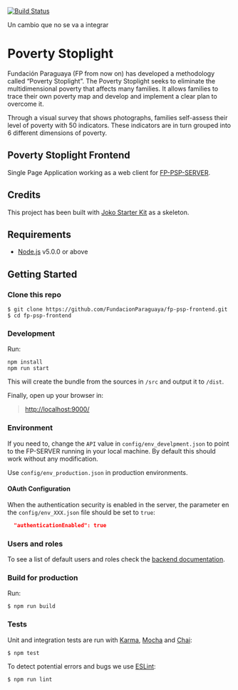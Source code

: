 [![Build Status](https://travis-ci.org/FundacionParaguaya/fp-psp-frontend.svg?branch=master)](https://travis-ci.org/FundacionParaguaya/fp-psp-frontend)

Un cambio que no se va a integrar

# Poverty Stoplight

Fundación Paraguaya (FP from now on) has developed a methodology called “Poverty Stoplight”. The Poverty Stoplight seeks to eliminate the multidimensional poverty that affects many families. It allows families to trace their own poverty map and develop and implement a clear plan to overcome it.

Through a visual survey that shows photographs, families self-assess their level of poverty with 50 indicators. These indicators are in turn grouped into 6 different dimensions of poverty.

## Poverty Stoplight Frontend

Single Page Application working as a web client for [FP-PSP-SERVER](https://github.com/FundacionParaguaya/FP-PSP-SERVER).

## Credits

This project has been built with [Joko Starter Kit](https://github.com/jokoframework/joko_spa_starter_kit) as a skeleton.

## Requirements

* [Node.js](https://nodejs.org/) v5.0.0 or above

## Getting Started

### Clone this repo

```shell
$ git clone https://github.com/FundacionParaguaya/fp-psp-frontend.git
$ cd fp-psp-frontend
```

### Development

Run:

```shell
npm install
npm run start
```

This will create the bundle from the sources in `/src` and output it to `/dist`.

Finally, open up your browser in:

> [http://localhost:9000/](http://localhost:9000/)

### Environment

If you need to, change the `API` value in `config/env_develpment.json` to point to the FP-SERVER running in your local machine. By default this should work without any modification.

Use `config/env_production.json` in production environments.

#### OAuth Configuration

When the authentication security is enabled in the server, the parameter en the `config/env_XXX.json` file should be set to `true`:

```json
  "authenticationEnabled": true
```

### Users and roles

To see a list of default users and roles check the [backend documentation](https://github.com/FundacionParaguaya/FP-PSP-SERVER/blob/develop/docs/OAUTH.md#default-roles-and-users).

### Build for production

Run:

```shell
$ npm run build
```

### Tests

Unit and integration tests are run with [Karma](http://karma-runner.github.io/0.12/index.html), [Mocha](http://mochajs.org/) and [Chai](http://chaijs.com/):

```shell
$ npm test
```

To detect potential errors and bugs we use [ESLint](https://eslint.org/):

```shell
$ npm run lint
```
